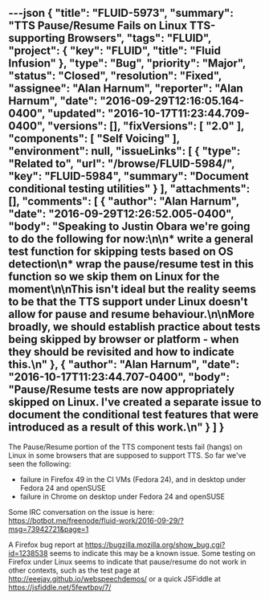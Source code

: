 ---json
{
  "title": "FLUID-5973",
  "summary": "TTS Pause/Resume Fails on Linux TTS-supporting Browsers",
  "tags": "FLUID",
  "project": {
    "key": "FLUID",
    "title": "Fluid Infusion"
  },
  "type": "Bug",
  "priority": "Major",
  "status": "Closed",
  "resolution": "Fixed",
  "assignee": "Alan Harnum",
  "reporter": "Alan Harnum",
  "date": "2016-09-29T12:16:05.164-0400",
  "updated": "2016-10-17T11:23:44.709-0400",
  "versions": [],
  "fixVersions": [
    "2.0"
  ],
  "components": [
    "Self Voicing"
  ],
  "environment": null,
  "issueLinks": [
    {
      "type": "Related to",
      "url": "/browse/FLUID-5984/",
      "key": "FLUID-5984",
      "summary": "Document conditional testing utilities"
    }
  ],
  "attachments": [],
  "comments": [
    {
      "author": "Alan Harnum",
      "date": "2016-09-29T12:26:52.005-0400",
      "body": "Speaking to Justin Obara we're going to do the following for now:\n\n* write a general test function for skipping tests based on OS detection\n* wrap the pause/resume test in this function so we skip them on Linux for the moment\n\nThis isn't ideal but the reality seems to be that the TTS support under Linux doesn't allow for pause and resume behaviour.\n\nMore broadly, we should establish practice about tests being skipped by browser or platform - when they should be revisited and how to indicate this.\n"
    },
    {
      "author": "Alan Harnum",
      "date": "2016-10-17T11:23:44.707-0400",
      "body": "Pause/Resume tests are now appropriately skipped on Linux. I've created a separate issue to document the conditional test features that were introduced as a result of this work.\n"
    }
  ]
}
---
The Pause/Resume portion of the TTS component tests fail (hangs) on Linux in some browsers that are supposed to support TTS. So far we've seen the following:

* failure in Firefox 49 in the CI VMs (Fedora 24), and in desktop under Fedora 24 and openSUSE
* failure in Chrome on desktop under Fedora 24 and openSUSE

Some IRC conversation on the issue is here: <https://botbot.me/freenode/fluid-work/2016-09-29/?msg=73942721&page=1>

A Firefox bug report at <https://bugzilla.mozilla.org/show_bug.cgi?id=1238538> seems to indicate this may be a known issue. Some testing on Firefox under Linux seems to indicate that pause/resume do not work in other contexts, such as the test page at <http://eeejay.github.io/webspeechdemos/> or a quick JSFiddle at <https://jsfiddle.net/5fewtbpv/7/>

        